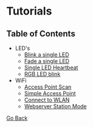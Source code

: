 # Tutorials

## Table of Contents

- LED's
  - [Blink a single LED](./LED/single_led_blink.py)
  - [Fade a single LED](./LED/single_led_fade.py)
  - [Single LED Heartbeat](./LED/single_led_heartbeat.py)
  - [RGB LED blink](./LED/rgb_led_blink.py)
- WiFi
  - [Access Point Scan](./WiFi/access_point_scan.py)
  - [Simple Access Point](./WiFi/simple_access_point.py)
  - [Connect to WLAN](./WiFi/connect_to_wlan.py)
  - [Webserver Station Mode](./WiFi/webserver_station_mode.py)

[Go Back](https://github.com/Lupin3000/ESP)
